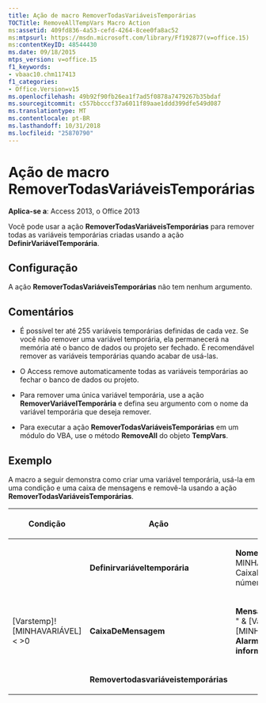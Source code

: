 ```yaml
---
title: Ação de macro RemoverTodasVariáveisTemporárias
TOCTitle: RemoveAllTempVars Macro Action
ms:assetid: 409fd836-4a53-cefd-4264-8cee0fa8ac52
ms:mtpsurl: https://msdn.microsoft.com/library/Ff192877(v=office.15)
ms:contentKeyID: 48544430
ms.date: 09/18/2015
mtps_version: v=office.15
f1_keywords:
- vbaac10.chm117413
f1_categories:
- Office.Version=v15
ms.openlocfilehash: 49b92f90fb26ea1f7ad5f0878a7479267b35bdaf
ms.sourcegitcommit: c557bbcccf37a6011f89aae1ddd399dfe549d087
ms.translationtype: MT
ms.contentlocale: pt-BR
ms.lasthandoff: 10/31/2018
ms.locfileid: "25870790"
---
```

# <a name="removealltempvars-macro-action"></a>Ação de macro RemoverTodasVariáveisTemporárias


**Aplica-se a**: Access 2013, o Office 2013


Você pode usar a ação **RemoverTodasVariáveisTemporárias** para remover todas as variáveis temporárias criadas usando a ação **DefinirVariávelTemporária**.

## <a name="setting"></a>Configuração

A ação **RemoverTodasVariáveisTemporárias** não tem nenhum argumento.

## <a name="remarks"></a>Comentários

  - É possível ter até 255 variáveis temporárias definidas de cada vez. Se você não remover uma variável temporária, ela permanecerá na memória até o banco de dados ou projeto ser fechado. É recomendável remover as variáveis temporárias quando acabar de usá-las.

  - O Access remove automaticamente todas as variáveis temporárias ao fechar o banco de dados ou projeto.

  - Para remover uma única variável temporária, use a ação **RemoverVariávelTemporária** e defina seu argumento com o nome da variável temporária que deseja remover.

  - Para executar a ação **RemoverTodasVariáveisTemporárias** em um módulo do VBA, use o método **RemoveAll** do objeto **TempVars**.

## <a name="example"></a>Exemplo

A macro a seguir demonstra como criar uma variável temporária, usá-la em uma condição e uma caixa de mensagens e removê-la usando a ação **RemoverTodasVariáveisTemporárias**.

<table>
<colgroup>
<col style="width: 33%" />
<col style="width: 33%" />
<col style="width: 33%" />
</colgroup>
<thead>
<tr class="header">
<th><p>Condição</p></th>
<th><p>Ação</p></th>
<th><p>Argumentos</p></th>
</tr>
</thead>
<tbody>
<tr class="odd">
<td><p></p></td>
<td><p><strong>Definirvariáveltemporária</strong></p></td>
<td><p><strong>Nome</strong>: MINHAVARIÁVEL<strong>expressão</strong>: CaixaDeEntrada (&quot;Insira um número diferente de zero.&quot;)</p></td>
</tr>
<tr class="even">
<td><p>[Varstemp]! [MINHAVARIÁVEL] &lt; &gt;0</p></td>
<td><p><strong>CaixaDeMensagem</strong></p></td>
<td><p><strong>Mensagem</strong>: =&quot;você digitou &quot; &amp; [Varstemp]! [MINHAVARIÁVEL] &amp; &quot;. &quot; <strong>Alarme sonoro</strong>: <strong>YesType</strong>: <strong>informações</strong></p></td>
</tr>
<tr class="odd">
<td><p></p></td>
<td><p><strong>Removertodasvariáveistemporárias</strong></p></td>
<td><p></p></td>
</tr>
</tbody>
</table>

